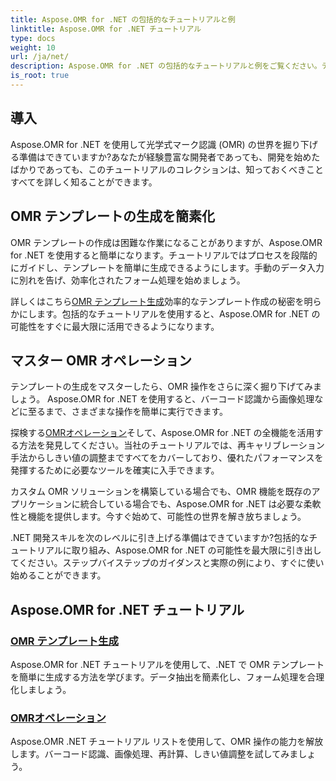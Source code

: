 ```yaml
---
title: Aspose.OMR for .NET の包括的なチュートリアルと例
linktitle: Aspose.OMR for .NET チュートリアル
type: docs
weight: 10
url: /ja/net/
description: Aspose.OMR for .NET の包括的なチュートリアルと例をご覧ください。テンプレート生成と OMR 操作を簡単に簡素化します。今すぐ強力な機能をご利用ください。
is_root: true
---
```

## 導入

Aspose.OMR for .NET を使用して光学式マーク認識 (OMR) の世界を掘り下げる準備はできていますか?あなたが経験豊富な開発者であっても、開発を始めたばかりであっても、このチュートリアルのコレクションは、知っておくべきことすべてを詳しく知ることができます。

## OMR テンプレートの生成を簡素化

OMR テンプレートの作成は困難な作業になることがありますが、Aspose.OMR for .NET を使用すると簡単になります。チュートリアルではプロセスを段階的にガイドし、テンプレートを簡単に生成できるようにします。手動のデータ入力に別れを告げ、効率化されたフォーム処理を始めましょう。

詳しくはこちら[OMR テンプレート生成](./omr-template-generation/)効率的なテンプレート作成の秘密を明らかにします。包括的なチュートリアルを使用すると、Aspose.OMR for .NET の可能性をすぐに最大限に活用できるようになります。

## マスター OMR オペレーション

テンプレートの生成をマスターしたら、OMR 操作をさらに深く掘り下げてみましょう。 Aspose.OMR for .NET を使用すると、バーコード認識から画像処理などに至るまで、さまざまな操作を簡単に実行できます。

探検する[OMRオペレーション](./omr-operations/)そして、Aspose.OMR for .NET の全機能を活用する方法を発見してください。当社のチュートリアルでは、再キャリブレーション手法からしきい値の調整まですべてをカバーしており、優れたパフォーマンスを発揮するために必要なツールを確実に入手できます。

カスタム OMR ソリューションを構築している場合でも、OMR 機能を既存のアプリケーションに統合している場合でも、Aspose.OMR for .NET は必要な柔軟性と機能を提供します。今すぐ始めて、可能性の世界を解き放ちましょう。

.NET 開発スキルを次のレベルに引き上げる準備はできていますか?包括的なチュートリアルに取り組み、Aspose.OMR for .NET の可能性を最大限に引き出してください。ステップバイステップのガイダンスと実際の例により、すぐに使い始めることができます。

## Aspose.OMR for .NET チュートリアル 
### [OMR テンプレート生成](./omr-template-generation/)
Aspose.OMR for .NET チュートリアルを使用して、.NET で OMR テンプレートを簡単に生成する方法を学びます。データ抽出を簡素化し、フォーム処理を合理化しましょう。
### [OMRオペレーション](./omr-operations/)
Aspose.OMR .NET チュートリアル リストを使用して、OMR 操作の能力を解放します。バーコード認識、画像処理、再計算、しきい値調整を試してみましょう。